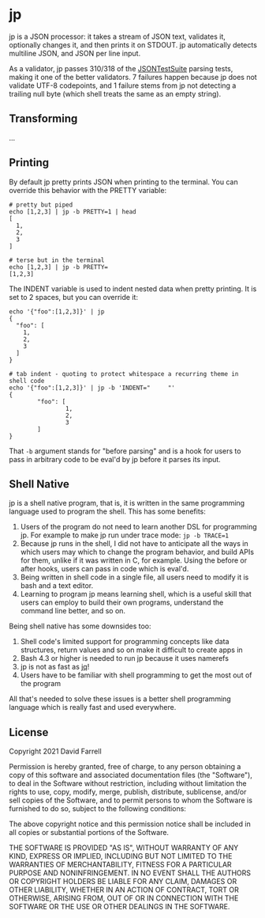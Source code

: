 jp
==
jp is a JSON processor: it takes a stream of JSON text, validates it, optionally changes it, and then prints it on STDOUT. jp automatically detects multiline JSON, and JSON per line input.

As a validator, jp passes 310/318 of the [JSONTestSuite](https://github.com/nst/JSONTestSuite) parsing tests, making it one of the better validators. 7 failures happen because jp does not validate UTF-8 codepoints, and 1 failure stems from jp not detecting a trailing null byte (which shell treats the same as an empty string).


Transforming
------------
...

Printing
--------
By default jp pretty prints JSON when printing to the terminal. You can override this behavior with the PRETTY variable:

    # pretty but piped
    echo [1,2,3] | jp -b PRETTY=1 | head
    [
      1,
      2,
      3
    ]

    # terse but in the terminal
    echo [1,2,3] | jp -b PRETTY=
    [1,2,3]

The INDENT variable is used to indent nested data when pretty printing. It is set to 2 spaces, but you can override it:

    echo '{"foo":[1,2,3]}' | jp
    {
      "foo": [
        1,
        2,
        3
      ]
    }

    # tab indent - quoting to protect whitespace a recurring theme in shell code
    echo '{"foo":[1,2,3]}' | jp -b 'INDENT="     "'
    {
            "foo": [
                    1,
                    2,
                    3
            ]
    }

That `-b` argument stands for "before parsing" and is a hook for users to pass in arbitrary code to be eval'd by jp before it parses its input.

Shell Native
------------
jp is a shell native program, that is, it is written in the same programming language used to program the shell. This has some benefits:

1. Users of the program do not need to learn another DSL for programming jp. For example to make jp run under trace mode: `jp -b TRACE=1`
2. Because jp runs in the shell, I did not have to anticipate all the ways in which users may which to change the program behavior, and build APIs for them, unlike if it was written in C, for example. Using the before or after hooks, users can pass in code which is eval'd.
3. Being written in shell code in a single file, all users need to modify it is bash and a text editor.
4. Learning to program jp means learning shell, which is a useful skill that users can employ to build their own programs, understand the command line better, and so on.

Being shell native has some downsides too:
1. Shell code's limited support for programming concepts like data structures, return values and so on make it difficult to create apps in
2. Bash 4.3 or higher is needed to run jp because it uses namerefs
3. jp is not as fast as [jq](https://stedolan.github.io/jq/)!
4. Users have to be familiar with shell programming to get the most out of the program

All that's needed to solve these issues is a better shell programming language which is really fast and used everywhere.


License
-------
Copyright 2021 David Farrell

Permission is hereby granted, free of charge, to any person obtaining a copy of this software and associated documentation files (the "Software"), to deal in the Software without restriction, including without limitation the rights to use, copy, modify, merge, publish, distribute, sublicense, and/or sell copies of the Software, and to permit persons to whom the Software is furnished to do so, subject to the following conditions:

The above copyright notice and this permission notice shall be included in all copies or substantial portions of the Software.

THE SOFTWARE IS PROVIDED "AS IS", WITHOUT WARRANTY OF ANY KIND, EXPRESS OR IMPLIED, INCLUDING BUT NOT LIMITED TO THE WARRANTIES OF MERCHANTABILITY, FITNESS FOR A PARTICULAR PURPOSE AND NONINFRINGEMENT. IN NO EVENT SHALL THE AUTHORS OR COPYRIGHT HOLDERS BE LIABLE FOR ANY CLAIM, DAMAGES OR OTHER LIABILITY, WHETHER IN AN ACTION OF CONTRACT, TORT OR OTHERWISE, ARISING FROM, OUT OF OR IN CONNECTION WITH THE SOFTWARE OR THE USE OR OTHER DEALINGS IN THE SOFTWARE.
